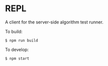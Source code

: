 # REPL

A client for the server-side algorithm test runner.

To build:

```
$ npm run build
```

To develop:

```
$ npm start
```

